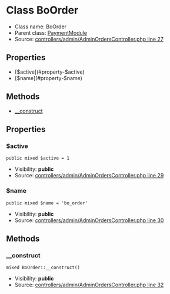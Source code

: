 Class BoOrder
=====================





* Class name: BoOrder
* Parent class: [PaymentModule](class.PaymentModuleCore)
* Source: [controllers/admin/AdminOrdersController.php line 27](https://github.com/PrestaShop/PrestaShop/blob/1.6.1.1/controllers/admin/AdminOrdersController.php#L27)



Properties
----------

* [$active](#property-$active)
* [$name](#property-$name)

Methods
-------
* [__construct](#method-__construct)




Properties
----------


### <a name="property-$active"></a>$active

    public mixed $active = 1





* Visibility: **public**
* Source: [controllers/admin/AdminOrdersController.php line 29](https://github.com/PrestaShop/PrestaShop/blob/1.6.1.1/controllers/admin/AdminOrdersController.php#L29)


### <a name="property-$name"></a>$name

    public mixed $name = 'bo_order'





* Visibility: **public**
* Source: [controllers/admin/AdminOrdersController.php line 30](https://github.com/PrestaShop/PrestaShop/blob/1.6.1.1/controllers/admin/AdminOrdersController.php#L30)


Methods
-------


### <a name="method-__construct"></a>__construct

    mixed BoOrder::__construct()





* Visibility: **public**
* Source: [controllers/admin/AdminOrdersController.php line 32](https://github.com/PrestaShop/PrestaShop/blob/1.6.1.1/controllers/admin/AdminOrdersController.php#L32)



